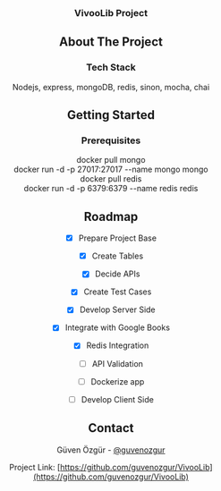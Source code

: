 <br />
<div align="center">
 
<h3 align="center">VivooLib Project</h3>



## About The Project

### Tech Stack

Nodejs, express, mongoDB, redis, sinon, mocha, chai

## Getting Started

### Prerequisites
docker pull mongo </br>
docker run -d -p 27017:27017 --name mongo mongo</br>
docker pull redis</br>
docker run -d -p 6379:6379 --name redis redis</br>





## Roadmap
- [x] Prepare Project Base
- [x] Create Tables
- [x] Decide APIs
- [x] Create Test Cases
- [x] Develop Server Side
- [x] Integrate with Google Books
- [x] Redis Integration
- [ ] API Validation
- [ ] Dockerize app
- [ ] Develop Client Side



## Contact

Güven Özgür - [@guvenozgur](https://www.linkedin.com/in/h%C3%BCseyin-g%C3%BCven-%C3%B6zg%C3%BCr-807b4769/)

Project Link: [https://github.com/guvenozgur/VivooLib](https://github.com/guvenozgur/VivooLib)




<!--
[Ref](https://ref.com)
-->




</div>